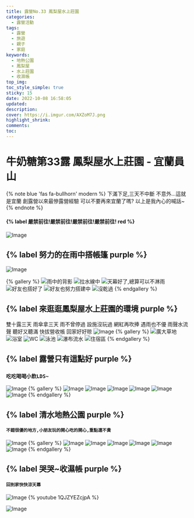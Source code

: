 ```yaml
---
title: 露營No.33 鳳梨屋水上莊園 
categories:
  - 露營活動
tags:
  - 露營
  - 旅遊
  - 親子
  - 家庭
keywords:
  - 地熱公園
  - 鳳梨屋
  - 水上莊園
  - 收濕帳
top_img:
toc_style_simple: true
sticky: 15
date: 2022-10-08 16:58:05
updated:
description:
cover: https://i.imgur.com/AXZoM7J.png
highlight_shrink:
comments:
toc:
---
```


# 牛奶糖第33露 鳳梨屋水上莊園 - 宜蘭員山

{% note blue 'fas fa-bullhorn' modern %}
下滿下足,三天不中斷
不意外...這就是宜蘭
創露營以來最慘露營經驗
可以不要再來宜蘭了嗎?
以上是我內心的喊話~
{% endnote %}
#### {% label 嚴禁前往!嚴禁前往!嚴禁前往!嚴禁前往! red %}

![Image](https://i.imgur.com/u6wFgKL.png)

## {% label 努力的在雨中搭帳篷 purple %}

![Image](https://i.imgur.com/yBpZ16N.png)

{% gallery %}
![雨中的背影](https://i.imgur.com/qz0l3C1.png)
![拉水線中](https://i.imgur.com/bmRHLsK.png)
![天幕好了,總算可以不淋雨](https://i.imgur.com/RyEu5G6.png)
![好友也搭好了](https://i.imgur.com/TRIwDyE.png)
![好友也努力搭建中](https://i.imgur.com/KRGGSHy.png)
![沒乾過](https://i.imgur.com/DQU0TO9.png)
{% endgallery %}

## {% label 來逛逛鳳梨屋水上莊園的環境 purple %}
雙十露三天 雨傘拿三天
雨不曾停過 設施沒玩過
網紅再吹捧 遇雨也不優
雨聲水流聲 聽好又聽滿
快拔營收帳 回家好好晾
![Image](https://i.imgur.com/AXZoM7J.png)
{% gallery %}
![廣大草地](https://i.imgur.com/cJssqdn.png)
![浴室](https://i.imgur.com/XfXFlrU.png)
![WC](https://i.imgur.com/SHJDAYg.png)
![泳池](https://i.imgur.com/DTnbQgD.png)
![瀑布流水](https://i.imgur.com/Khe9oNc.png)
![住宿區](https://i.imgur.com/aJuWDwl.png)
{% endgallery %}

## {% label 露營只有這點好 purple %}

### `吃吃喝喝小飲LDS~`

![Image](https://i.imgur.com/rTUjvOx.png)
{% gallery %}
![Image](https://i.imgur.com/g7D0x4m.png)
![Image](https://i.imgur.com/kv7xjQ0.png)
![Image](https://i.imgur.com/g4ei5i5.png)
![Image](https://i.imgur.com/nHrX9iA.png)
![Image](https://i.imgur.com/9YMoMwy.png)
![Image](https://i.imgur.com/gtRgQ4Z.png)
{% endgallery %}

## {% label 清水地熱公園 purple %}

#### `不錯很優的地方,小朋友玩的開心吃的開心,重點還不貴`

![Image](https://i.imgur.com/KfjTNpO.png)
{% gallery %}
![Image](https://i.imgur.com/EYACw7Z.png)
![Image](https://i.imgur.com/BaDq9NG.png)
![Image](https://i.imgur.com/gBVOqMi.png)
![Image](https://i.imgur.com/Bq9VQp4.png)
![Image](https://i.imgur.com/5wOHTdN.png)
![Image](https://i.imgur.com/4gcja6V.png)
{% endgallery %}

## {% label 哭哭~收濕帳 purple %}

#### `回到家快快涼天幕`

![Image](https://i.imgur.com/FTExYTH.png)
{% youtube 1QJZYEZcjpA %}

![Image](https://i.imgur.com/tp0CbaD.png)
